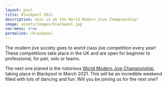 ```yaml
---
layout: post
title: Blackpool 2021
description: Join us at the World Modern Jive Championship!
image: assets/images/blackpool.jpg
nav-menu: true
permalink: /blackpool
---
```


The modern jive society goes to world class jive competition every year! These competitions take place in the UK and are open for beginner to professional, for pair, solo or teams.

The next one planed is the notorious [World Modern Jive Championship](https://wmjc-blackpool.com), taking place in Blackpool in March 2021. This will be an incredible weekend filled with lots of dancing and fun. Will you be joining us for the next one?
